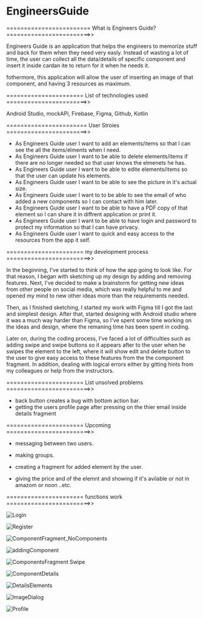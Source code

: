 # EngineersGuide
======================== What is Engineers Guide? ========================>>

Engineers Guide is an application that helps the engineers to memorize stuff and back for them when they need very easly. Instead of wasting a lot of time, the user can collect all the data/details of specific component and insert it inside cardan ite to return for it when he needs it. 

fothermore, this application will allow the user of inserting an image of that component, and having 3 resources as maximum.

====================== List of technologies used =======================>>

Android Studio,
mockAPi,
Firebase,
Figma,
Github,
Kotlin

======================= User Stroies =======================>>

- As Engineers Guide user I want to add an elements/items so that I can see the all the items/elments when I need.
- As Engineers Guide user I want to be able to delete elements/items if there are no longer needed so that user knows the elmenets he has.
- As Engineers Guide user I want to be able to edite elements/items so that the user can update his elements.
- As Engineers Guide user I want to be able to see the picture in it's actual size.
- As Engineers Guide user I want to to be able to see the email of who added a new components so I can contact with him later.
- As Engineers Guide user I want to be able to have a PDF copy of that element so I can share it in diffrent application or print it.
- As Engineers Guide user I want to be able to have login and password to protect my information so that I can have privacy.
- As Engineers Guide user I want to quick and easy access to the resources from the app it self.

====================== my development process ========================>>

In the beginning, I've started to think of how the app going to look like. For that reason, I began with sketching up my design by adding and removing features. Next, I've decided to make a brainstorm for getting new ideas from other people on social media, which was really helpful to me and opened my mind to new other ideas more than the requirements needed.

Then, as I finished sketching, I started my work with Figma till I got the last and simplest design. After that, started designing with Android studio where it was a much way harder than Figma, so I've spent some time working on the ideas and design, where the remaning time has been spent in coding.

Later on, during the coding process, I've faced a lot of difficulties such as adding swipe and swipe buttons so it appears after to the user when he swipes the element to the left, where it will show edit and delete button to the user to give easy access to these features from the the component fragment. In addition, dealing with logical errors either by gitting hints from my colleagues or help from the instructors.

====================== List unsolved problems ========================>>

- back button creates a bug with bottom action bar.
- getting the users profile page after pressing on the thier email inside details fragment


====================== Upcoming ========================>>

- messaging between two users.

- making groups.

- creating a fragment for added element by the user.

- giving the price and of the elemnt and showing if it's avilable or not in amazom or noon ..etc.

====================== functions work ========================>>



![Login](https://user-images.githubusercontent.com/91452250/150420044-faf88de3-426e-424b-83dd-dcfdd6c1799d.png)


![Register](https://user-images.githubusercontent.com/91452250/150420097-dd0646c2-78ae-47a0-9d5f-96950599c46b.png)


![ComponentFragment_NoComponents ](https://user-images.githubusercontent.com/91452250/150420150-4533f7ed-f6a5-47f6-bb04-4098be9a5562.png)


![addingComponent](https://user-images.githubusercontent.com/91452250/150420186-37a699f2-93ef-4b39-be9d-043cd1a578b2.png)


![ComponentsFragment Swipe](https://user-images.githubusercontent.com/91452250/150420239-1045f05f-dfb3-478d-ad66-7ec1c6862587.png)


![ComponentDetails](https://user-images.githubusercontent.com/91452250/150420277-05ad18aa-51ce-4627-85b8-2c9952d459fd.png)


![DetailsElements](https://user-images.githubusercontent.com/91452250/150420300-b8ec3078-8b3c-4ab8-bc6b-4f268477c80b.png)


![ImageDialog](https://user-images.githubusercontent.com/91452250/150420314-27e4ebcc-9f7b-4c65-93d2-37b1ef106df0.png)


![Profile](https://user-images.githubusercontent.com/91452250/150420337-5e219d89-fb00-452a-b90e-ca98e47bec32.png)










